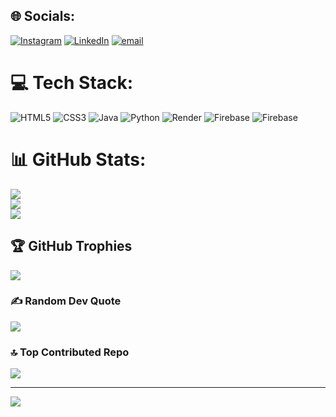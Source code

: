 
## 🌐 Socials:
[![Instagram](https://img.shields.io/badge/Instagram-%23E4405F.svg?logo=Instagram&logoColor=white)](https://instagram.com/i.prathaam) [![LinkedIn](https://img.shields.io/badge/LinkedIn-%230077B5.svg?logo=linkedin&logoColor=white)](https://www.linkedin.com/in/pratham-more-75636b281) [![email](https://img.shields.io/badge/Email-D14836?logo=gmail&logoColor=white)](mailto:morepratham@gmail.com) 

# 💻 Tech Stack:
![HTML5](https://img.shields.io/badge/html5-%23E34F26.svg?style=for-the-badge&logo=html5&logoColor=white) ![CSS3](https://img.shields.io/badge/css3-%231572B6.svg?style=for-the-badge&logo=css3&logoColor=white) ![Java](https://img.shields.io/badge/java-%23ED8B00.svg?style=for-the-badge&logo=openjdk&logoColor=white)  ![Python](https://img.shields.io/badge/python-3670A0?style=for-the-badge&logo=python&logoColor=ffdd54) ![Render](https://img.shields.io/badge/Render-%46E3B7.svg?style=for-the-badge&logo=render&logoColor=white) ![Firebase](https://img.shields.io/badge/firebase-%23039BE5.svg?style=for-the-badge&logo=firebase)  ![Firebase](https://img.shields.io/badge/firebase-a08021?style=for-the-badge&logo=firebase&logoColor=ffcd34) 
# 📊 GitHub Stats:
![](https://github-readme-stats.vercel.app/api?username=Prathaam08&theme=dark&hide_border=false&include_all_commits=false&count_private=false)<br/>
![](https://nirzak-streak-stats.vercel.app/?user=Prathaam08&theme=dark&hide_border=false)<br/>
![](https://github-readme-stats.vercel.app/api/top-langs/?username=Prathaam08&theme=dark&hide_border=false&include_all_commits=false&count_private=false&layout=compact)

## 🏆 GitHub Trophies
![](https://github-profile-trophy.vercel.app/?username=Prathaam08&theme=radical&no-frame=false&no-bg=true&margin-w=4)

### ✍️ Random Dev Quote
![](https://quotes-github-readme.vercel.app/api?type=horizontal&theme=radical)

### 🔝 Top Contributed Repo
![](https://github-contributor-stats.vercel.app/api?username=Prathaam08&limit=5&theme=dark&combine_all_yearly_contributions=true)

---
[![](https://visitcount.itsvg.in/api?id=Prathaam08&icon=2&color=0)](https://visitcount.itsvg.in)

<!-- Proudly created with GPRM ( https://gprm.itsvg.in ) -->
